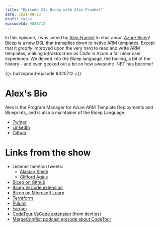 ```yaml
---
title: "Episode 21: Bicep with Alex Frankel"
date: 2021-08-13
draft: false
episodeId: 9020712
---
```


In this episode, I was joined by [Alex Frankel](https://twitter.com/adotfrank) to chat about [Azure Bicep](https://github.com/Azure/bicep)! Bicep is a new DSL that transpiles down to native ARM templates. Except that it _greatly_ improved upon the very hard to read and write ARM templates, making _Infrastructure as Code_ in Azure a far nicer user experience. We delved into the Bicep language, the tooling, a bit of the history - and even geeked out a bit on how awesome .NET has become!

{{< buzzsprout-episode 9020712 >}}

# Alex's Bio

Alex is the Program Manager for Azure ARM Template Deployments and Blueprints, and is also a maintainer of the Bicep Language.

* [Twitter](https://twitter.com/adotfrank)
* [LinkedIn](https://www.linkedin.com/in/alexander-frankel-b61a4b44/)
* [Github](https://github.com/alex-frankel)

# Links from the show

* Listener mention tweets:
  * [Alastair Smith](https://twitter.com/alastairs/status/1419746603326451720)
  * [Clifford Agius](https://twitter.com/CliffordAgius/status/1425097474499399691)
* [Bicep on Github](https://github.com/Azure/bicep)
* [Bicep VsCode extension](https://marketplace.visualstudio.com/items?itemName=ms-azuretools.vscode-bicep)
* [Bicep on Microsoft Learn](https://docs.microsoft.com/en-us/learn/paths/bicep-deploy/)
* [Terraform](https://www.terraform.io/)
* [Pulumi](https://www.pulumi.com/)
* [Farmer](https://compositionalit.github.io/farmer/)
* [CodeTour VsCode extension](https://marketplace.visualstudio.com/items?itemName=vsls-contrib.codetour) (from devtips)
* [MergeConflict podcast episode about CodeTour](https://www.mergeconflict.fm/264)
